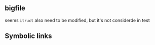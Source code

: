 
## bigfile

seems `itruct` also need to be modified, but it's not considerde in test

## Symbolic links
